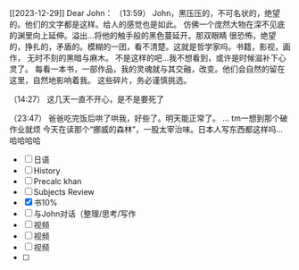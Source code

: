 [[2023-12-29]]
Dear John：
  （13:59）
    John，黑压压的，不可名状的，绝望的。他们的文字都是这样。给人的感觉也是如此。
    仿佛一个庞然大物在深不见底的渊里向上延伸。溢出...将他的触手般的黑色蔓延开。那双眼睛
    很恐怖，绝望的，挣扎的，矛盾的。模糊的一团，看不清楚。这就是哲学家吗。书籍，影视，画作，
    无时不刻的黑暗与麻木。
    不是这样的吧...我不想看到，或许是时候滋补下心灵了。
    每看一本书，一部作品，我的灵魂就与其交融，改变。他们会自然的留在这里，自然地影响着我。
    这些碎片，务必谨慎挑选。 

（14:27）
     这几天一直不开心，是不是要死了
     
 （23:47）
     爸爸吃完饭后哄了哄我，好些了。明天能正常了。
     ...
     tm一想到那个破作业就烦
     今天在读那个“挪威的森林”，一股太宰治味。日本人写东西都这样吗...
     哈哈哈哈



 - [ ] 日语
- [ ] History
- [ ] Precalc khan
- [ ]  Subjects Review
- [x] 书10%
- [ ]  与John对话（整理/思考/写作
- [ ] 视频
- [ ] 视频
- [ ] 视频
- [ ] 